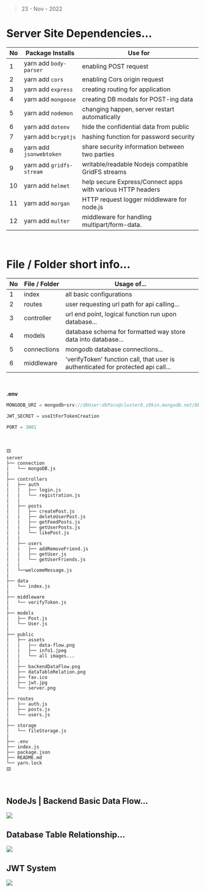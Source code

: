 > 23 - Nov - 2022
# Server Site Dependencies...

|No| Package Installs        | Use for                                       |
|--|-------------------------|-----------------------------------------------|
|1 | yarn add `body-parser`  | enabling POST request                         |
|2 | yarn add `cors`         | enabling Cors origin request                  |
|3 | yarn add `express`      | creating routing for application              |
|4 | yarn add `mongoose`     | creating DB modals for POST-ing data          |
|5 | yarn add `nodemon`      | changing happen, server restart automatically |
|6 | yarn add `dotenv`       | hide the confidential data from public        |
|7 | yarn add `bcryptjs`     | hashing function for password security        |
|8 | yarn add `jsonwebtoken` | share security information between two parties|
|9 | yarn add `gridfs-stream`| writable/readable Nodejs compatible GridFS streams|
|10| yarn add `helmet`       | help secure Express/Connect apps with various HTTP headers|
|11| yarn add `morgan`       | HTTP request logger middleware for node.js    |
|12| yarn add `multer`       | middleware for handling multipart/form-data.  |


<br/>

# File / Folder short info...
|No| File / Folder | Usage of...                                           |
|--|---------------|-------------------------------------------------------|
|1 | index         | all basic configurations                              |
|2 | routes        | user requesting url path for api calling...           |
|3 | controller    | url end point, logical function run upon database...  |
|4 | models        | database schema for formatted way store data into database...|
|5 | connections   | mongodb database connections...                       |
|6 | middleware    | 'verifyToken' function call, that user is authenticated for protected api call...|


<br/>

**.env**

```js
MONGODB_URI = mongodb+srv://dbUser:dbPass@cluster0.z9kin.mongodb.net/DB_NAME?retryWrites=true&w=majority

JWT_SECRET = useItForTokenCreation

PORT = 3001
```

<br/>

```
🟨
server
├── connection
|   └── mongoDB.js
|
├── controllers
|   ├── auth
|   |   ├── login.js
|   |   └── registration.js
|   |
|   ├── posts
|   |   ├── createPost.js
|   |   ├── deleteUserPost.js
|   |   ├── getFeedPosts.js
|   |   ├── getUserPosts.js
|   |   └── likePost.js
|   |
|   ├── users
|   |   ├── addRemoveFriend.js
|   |   ├── getUser.js
|   |   └── getUserFriends.js
|   |
|   └──welcomeMessage.js
|
├── data
|   └── index.js
|
├── middleware
|   └── verifyToken.js
|
├── models
|   ├── Post.js
|   └── User.js
|
├── public
|   ├── assets
|   |   ├── data-flow.png
|   |   ├── info1.jpeg
|   |   └── all images...
|   |
|   ├── backendDataFlow.png
|   ├── dataTableRelation.png
|   ├── fav.ico
|   ├── jwt.jpg
|   └── server.png
|
├── routes
|   ├── auth.js
|   ├── posts.js
|   └── users.js
|
├── storage
|   └── fileStorage.js
|
├── .env
├── index.js
├── package.json
├── README.md
└── yarn.lock
🟨
```

<br/>

## NodeJs | Backend Basic Data Flow...
<img src="./public/backendDataFlow.png" />

<br/>

## Database Table Relationship...
<img src="./public/dataTableRelation.png" />

<br/>

## JWT System
<img src="./public/jwt.jpg" />

